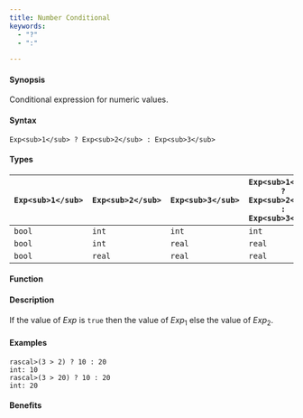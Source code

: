 ```yaml
---
title: Number Conditional
keywords:
  - "?"
  - ":"

---
```


#### Synopsis

Conditional expression for numeric values.

#### Syntax

`Exp<sub>1</sub> ? Exp<sub>2</sub> : Exp<sub>3</sub>`

#### Types


| `Exp<sub>1</sub>`   | `Exp<sub>2</sub>`  |  `Exp<sub>3</sub>` | `Exp<sub>1</sub> ? Exp<sub>2</sub> : Exp<sub>3</sub>`   |
| --- | --- | --- | --- |
|  `bool`     | `int`      |  `int`     | `int`                           |
|  `bool`     | `int`      |  `real`    | `real`                          |
|  `bool`     | `real`     |  `real`    | `real`                          |


#### Function

#### Description

If the value of _Exp_ is `true` then the value of _Exp_<sub>1</sub> else the value of _Exp_<sub>2</sub>.

#### Examples


```rascal-shell
rascal>(3 > 2) ? 10 : 20
int: 10
rascal>(3 > 20) ? 10 : 20
int: 20
```

#### Benefits


